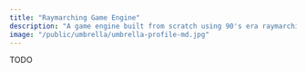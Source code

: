 ```yaml
---
title: "Raymarching Game Engine"
description: "A game engine built from scratch using 90's era raymarching techniques and a custom ECS-based architecture"
image: "/public/umbrella/umbrella-profile-md.jpg"
---
```


TODO